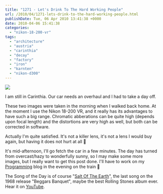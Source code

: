 ```yaml
---
title: "1271 - Let's Drink To The Hard Working People"
url: /2010/04/1271-lets-drink-to-the-hard-working-people.html
publishDate: Tue, 06 Apr 2010 13:41:38 +0000
date: 2010-04-06 15:41:38
categories: 
  - "nikon-18-200-vr"
tags: 
  - "architecture"
  - "austria"
  - "carinthia"
  - "decay"
  - "factory"
  - "iron"
  - "karnten"
  - "nikon-d300"
---
```

<a target="_blank" href="https://d25zfm9zpd7gm5.cloudfront.net/1200x1200/2010/20100406_081907_ps.jpg"><img src="https://d25zfm9zpd7gm5.cloudfront.net/0600x0600/2010/20100406_081907_ps.jpg" /></a>

I am still in Carinthia. Our car needs an overhaul and I had to take a day off.

<a target="_blank" href="https://d25zfm9zpd7gm5.cloudfront.net/1200x1200/2010/20100406_081417_ps.jpg"><img style="margin: 0pt 10px 0pt 0px; float: left;" src="https://d25zfm9zpd7gm5.cloudfront.net/0150x0150/2010/20100406_081417_ps.jpg" alt="" border="0" /></a> These two images were taken in the morning when I walked back home. At the moment I use the Nikon 18-200 VR, and it really has its advantages to have such a big range. Chromatic abberations can be quite high (depends upon focal length) and the distortions are very high as well, but both can be corrected in software. 

 Actually I'm quite satisfied. It's not a killer lens, it's not a lens I would buy again, but having it does not hurt at all 🙂

It's mid-afternoon, I'll go fetch the car in a few minutes. The day has turned from overcast/hazy to wonderfully sunny, so I may make some more images, but I really want to get this post done. I'll have to work on my <a target="_blank" href="http://programming.manessinger.com/">Programming</a> blog in the evening on the train 🙂

The Song of the Day is of course "<a target="_blank" href="http://www.lyricsmode.com/lyrics/r/rolling_stones/salt_of_the_earth.html">Salt Of The Earth</a>", the last song on the 1968 release "Beggars Banquet", maybe the best Rolling Stones album ever. Hear it on <a target="_blank" href="http://www.youtube.com/watch?v=qQjB9Dvdn20">YouTube</a>.
